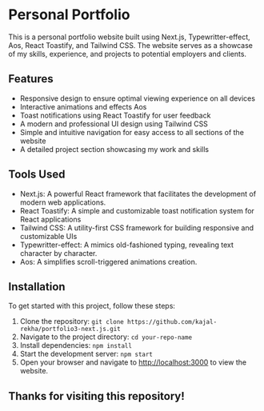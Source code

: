 # Personal Portfolio

This is a personal portfolio website built using Next.js, Typewritter-effect, Aos, React Toastify, and Tailwind CSS. The website serves as a showcase of my skills, experience, and projects to potential employers and clients.

## Features

- Responsive design to ensure optimal viewing experience on all devices
- Interactive animations and effects Aos
- Toast notifications using React Toastify for user feedback
- A modern and professional UI design using Tailwind CSS
- Simple and intuitive navigation for easy access to all sections of the website
- A detailed project section showcasing my work and skills

## Tools Used

- Next.js: A powerful React framework that facilitates the development of modern web applications. 
- React Toastify: A simple and customizable toast notification system for React applications
- Tailwind CSS: A utility-first CSS framework for building responsive and customizable UIs
- Typewritter-effect: A mimics old-fashioned typing, revealing text character by character.
- Aos: A simplifies scroll-triggered animations creation.

## Installation

To get started with this project, follow these steps:

1. Clone the repository: `git clone https://github.com/kajal-rekha/portfolio3-next.js.git`
2. Navigate to the project directory: `cd your-repo-name`
3. Install dependencies: `npm install`
4. Start the development server: `npm start`
5. Open your browser and navigate to [http://localhost:3000](http://localhost:3000) to view the website.


## Thanks for visiting this repository!
